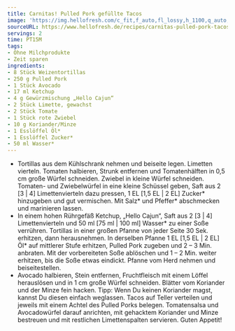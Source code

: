 ```yaml
---
title: Carnitas! Pulled Pork gefüllte Tacos
image: 'https://img.hellofresh.com/c_fit,f_auto,fl_lossy,h_1100,q_auto,w_2600/hellofresh_s3/image/carnitas-pulled-pork-tacos-mit-tomatensalsa-c115c956.jpg'
sourceURL: https://www.hellofresh.de/recipes/carnitas-pulled-pork-tacos-mit-tomatensalsa-631b5b8548295e3a0a0155ea
servings: 2
time: PT15M
tags:
- Ohne Milchprodukte
- Zeit sparen
ingredients:
- 8 Stück Weizentortillas
- 250 g Pulled Pork
- 1 Stück Avocado
- 17 ml Ketchup
- 4 g Gewürzmischung „Hello Cajun“
- 2 Stück Limette, gewachst
- 2 Stück Tomate
- 1 Stück rote Zwiebel
- 10 g Koriander/Minze
- 1 Esslöffel Öl*
- 1 Esslöffel Zucker*
- 50 ml Wasser*
---
```


- Tortillas aus dem Kühlschrank nehmen und beiseite legen.  Limetten vierteln.  Tomaten halbieren, Strunk entfernen und Tomatenhälften in 0,5 cm große Würfel schneiden.  Zwiebel in kleine Würfel schneiden.  Tomaten- und Zwiebelwürfel in eine kleine Schüssel geben, Saft aus 2 [3 | 4] Limettenvierteln dazu pressen, 1 EL [1,5 EL | 2 EL] Zucker\* hinzugeben und gut vermischen. Mit Salz\* und Pfeffer\* abschmecken und marinieren lassen.
- In einem hohen Rührgefäß Ketchup, „Hello Cajun“, Saft aus 2 [3 | 4] Limettenvierteln und 50 ml [75 ml | 100 ml] Wasser\* zu einer Soße verrühren.  Tortillas in einer großen Pfanne von jeder Seite 30 Sek. erhitzen, dann herausnehmen.  In derselben Pfanne 1 EL [1,5 EL | 2 EL] Öl\* auf mittlerer Stufe erhitzen, Pulled Pork zugeben und 2 – 3 Min. anbraten. Mit der vorbereiteten Soße ablöschen und 1 – 2 Min. weiter erhitzen, bis die Soße etwas eindickt. Pfanne vom Herd nehmen und beiseitestellen.
- Avocado halbieren, Stein entfernen, Fruchtfleisch mit einem Löffel herauslösen und in 1 cm große Würfel schneiden.  Blätter vom Koriander und der Minze fein hacken.  Tipp: Wenn Du keinen Koriander magst, kannst Du diesen einfach weglassen.  Tacos auf Teller verteilen und jeweils mit einem Achtel des Pulled Porks belegen. Tomatensalsa und Avocadowürfel darauf anrichten, mit gehacktem Koriander und Minze bestreuen und mit restlichen Limettenspalten servieren.  Guten Appetit!
